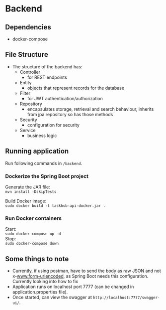 # Backend

## Dependencies
* docker-compose

## File Structure
* The structure of the backend has:
    * Controller
        * for REST endpoints
    * Entity
        * objects that represent records for the database
    * Filter
        * for JWT authentication/authorization
    * Repository
        * encapsulates storage, retrieval and search behaviour, inherits from jpa repository so has those methods
    * Security
        * configuration for security
    * Service
        * business logic 

## Running application
Run following commands in `/backend`.
### Dockerize the Spring Boot project
Generate the JAR file:  
`mvn install -DskipTests`

Build Docker image:  
`sudo docker build -t taskhub-api-docker.jar .`

### Run Docker containers
Start:  
`sudo docker-compose up -d`  
Stop:  
`sudo docker-compose down`

## Some things to note 
* Currently, if using postman, have to send the body as raw JSON and not x-www.form-urlencoded, as Spring Boot needs this configuration. Currently looking into how to fix
* Application runs on localhost port 7777 (can be changed in application.properties file).
* Once started, can view the swagger at `http://localhost:7777/swagger-ui/`.